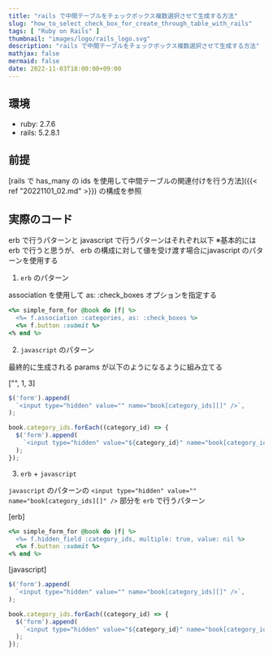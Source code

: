 ```yaml
---
title: "rails で中間テーブルをチェックボックス複数選択させて生成する方法"
slug: "how_to_select_check_box_for_create_through_table_with_rails"
tags: [ "Ruby on Rails" ]
thumbnail: "images/logo/rails_logo.svg"
description: "rails で中間テーブルをチェックボックス複数選択させて生成する方法"
mathjax: false
mermaid: false
date: 2022-11-03T18:00:00+09:00
---
```


## 環境

* ruby: 2.7.6
* rails: 5.2.8.1

## 前提

[rails で has_many の ids を使用して中間テーブルの関連付けを行う方法]({{< ref "20221101_02.md" >}}) の構成を参照

## 実際のコード

erb で行うパターンと javascript で行うパターンはそれぞれ以下
※基本的には erb で行うと思うが、 erb の構成に対して値を受け渡す場合にjavascript のパターンを使用する

1. `erb` のパターン

association を使用して as: :check_boxes オプションを指定する

```rb
<%= simple_form_for @book do |f| %>
  <%= f.association :categories, as: :check_boxes %>
  <%= f.button :submit %>
<% end %>
```

2. `javascript` のパターン

最終的に生成される params が以下のようになるように組み立てる

["", 1, 3]

```javascript
$('form').append(
  `<input type="hidden" value="" name="book[category_ids][]" />`,
);

book.category_ids.forEach((category_id) => {
  $('form').append(
    `<input type="hidden" value="${category_id}" name="book[category_ids][]" id="book_category_ids_${category_id}" />`,
  );
});
```

3. `erb` + `javascript`

`javascript` のパターンの `<input type="hidden" value="" name="book[category_ids][]" />`
部分を `erb` で行うパターン

[erb]

```rb
<%= simple_form_for @book do |f| %>
  <%= f.hidden_field :category_ids, multiple: true, value: nil %>
  <%= f.button :submit %>
<% end %>
```

[javascript]

```javascript
$('form').append(
  `<input type="hidden" value="" name="book[category_ids][]" />`,
);

book.category_ids.forEach((category_id) => {
  $('form').append(
    `<input type="hidden" value="${category_id}" name="book[category_ids][]" id="book_category_ids_${category_id}" />`,
  );
});
```
